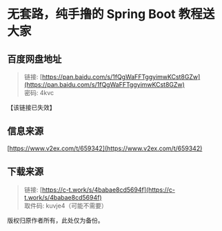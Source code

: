 # 无套路，纯手撸的 Spring Boot 教程送大家

## 百度网盘地址

> 链接: [https://pan.baidu.com/s/1fQgWaFFTggyimwKCst8GZw](https://pan.baidu.com/s/1fQgWaFFTggyimwKCst8GZw)  
> 密码: 4kvc  

【该链接已失效】

## 信息来源

[https://www.v2ex.com/t/659342](https://www.v2ex.com/t/659342)  

## 下载来源

> 链接: [https://c-t.work/s/4babae8cd5694f](https://c-t.work/s/4babae8cd5694f)  
> 取件码: kuvje4（可能不需要）

版权归原作者所有，此处仅为备份。
